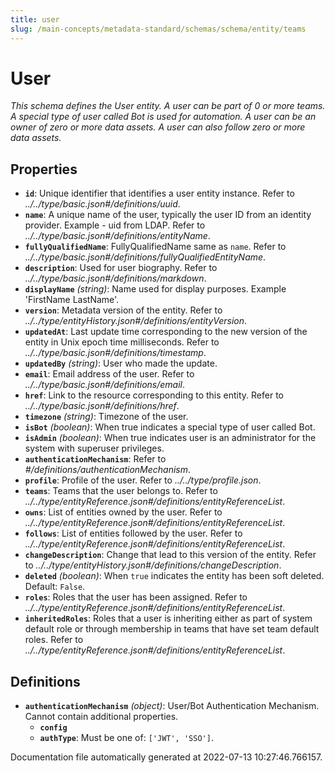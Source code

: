 ```yaml
---
title: user
slug: /main-concepts/metadata-standard/schemas/schema/entity/teams
---
```


# User

*This schema defines the User entity. A user can be part of 0 or more teams. A special type of user called Bot is used for automation. A user can be an owner of zero or more data assets. A user can also follow zero or more data assets.*

## Properties

- **`id`**: Unique identifier that identifies a user entity instance. Refer to *../../type/basic.json#/definitions/uuid*.
- **`name`**: A unique name of the user, typically the user ID from an identity provider. Example - uid from LDAP. Refer to *../../type/basic.json#/definitions/entityName*.
- **`fullyQualifiedName`**: FullyQualifiedName same as `name`. Refer to *../../type/basic.json#/definitions/fullyQualifiedEntityName*.
- **`description`**: Used for user biography. Refer to *../../type/basic.json#/definitions/markdown*.
- **`displayName`** *(string)*: Name used for display purposes. Example 'FirstName LastName'.
- **`version`**: Metadata version of the entity. Refer to *../../type/entityHistory.json#/definitions/entityVersion*.
- **`updatedAt`**: Last update time corresponding to the new version of the entity in Unix epoch time milliseconds. Refer to *../../type/basic.json#/definitions/timestamp*.
- **`updatedBy`** *(string)*: User who made the update.
- **`email`**: Email address of the user. Refer to *../../type/basic.json#/definitions/email*.
- **`href`**: Link to the resource corresponding to this entity. Refer to *../../type/basic.json#/definitions/href*.
- **`timezone`** *(string)*: Timezone of the user.
- **`isBot`** *(boolean)*: When true indicates a special type of user called Bot.
- **`isAdmin`** *(boolean)*: When true indicates user is an administrator for the system with superuser privileges.
- **`authenticationMechanism`**: Refer to *#/definitions/authenticationMechanism*.
- **`profile`**: Profile of the user. Refer to *../../type/profile.json*.
- **`teams`**: Teams that the user belongs to. Refer to *../../type/entityReference.json#/definitions/entityReferenceList*.
- **`owns`**: List of entities owned by the user. Refer to *../../type/entityReference.json#/definitions/entityReferenceList*.
- **`follows`**: List of entities followed by the user. Refer to *../../type/entityReference.json#/definitions/entityReferenceList*.
- **`changeDescription`**: Change that lead to this version of the entity. Refer to *../../type/entityHistory.json#/definitions/changeDescription*.
- **`deleted`** *(boolean)*: When `true` indicates the entity has been soft deleted. Default: `False`.
- **`roles`**: Roles that the user has been assigned. Refer to *../../type/entityReference.json#/definitions/entityReferenceList*.
- **`inheritedRoles`**: Roles that a user is inheriting either as part of system default role or through membership in teams that have set team default roles. Refer to *../../type/entityReference.json#/definitions/entityReferenceList*.
## Definitions

- **`authenticationMechanism`** *(object)*: User/Bot Authentication Mechanism. Cannot contain additional properties.
  - **`config`**
  - **`authType`**: Must be one of: `['JWT', 'SSO']`.


Documentation file automatically generated at 2022-07-13 10:27:46.766157.
